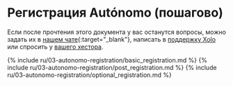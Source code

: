 # Регистрация Autónomo (пошагово)

Если после прочтения этого документа у вас останутся вопросы, можно задать их в 
[нашем чате](https://bit.ly/it-autonomos-es){:target="_blank"}, написать в [поддержку Xolo](#контакты-сапорта) или 
спросить у [вашего хестора](#надежные-хесторы).

{% include ru/03-autonomo-registration/basic_registration.md %}
{% include ru/03-autonomo-registration/post_registration.md %}
{% include ru/03-autonomo-registration/optional_registration.md %}
